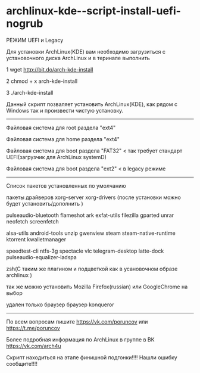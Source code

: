 # archlinux-kde--script-install-uefi-nogrub   
РЕЖИМ UEFI и Legacy

Для установки  ArchLinux(KDE) вам необходимо загрузиться с установочного диска ArchLinux и в теринале выполнить   

1 wget http://bit.do/arch-kde-install

2 chmod + x arch-kde-install

3 ./arch-kde-install

Данный скрипт позваляет установить ArchLinux(KDE), как рядом с Windows так и произвести чистую установку.
___________________________________________________________________________________________________________
Файловая система для root раздела "ext4"

Файловая система для home раздела "ext4"

Файловая система для boot раздела "FAT32" < так требует стандарт UEFI(загрузчик для ArchLinux systemD)

Файловая система для boot раздела "ext2" < в legacy режиме
__________________________________________________________________________________________________________
Список пакетов установленных по умолчанию

пакеты драйверов xorg-server xorg-drivers (после установки можно будет установить/дополнить )

pulseaudio-bluetooth  flameshot ark exfat-utils filezilla gparted unrar neofetch screenfetch 

alsa-utils android-tools unzip  gwenview steam steam-native-runtime ktorrent  kwalletmanager 

speedtest-cli ntfs-3g spectacle vlc  telegram-desktop latte-dock  pulseaudio-equalizer-ladspa 

zsh(С таким же плагином и подцветкой как в усановочном образе archlinux ) 

так же можно установить Mozilla Firefox(russian) или GoogleChrome на выбор

удален только браузер  браузер konqueror

__________________________________________________________________________________________________________

По всем вопросам пишите https://vk.com/poruncov или https://t.me/poruncov

Более подробная информация по ArchLinux в группе в ВК https://vk.com/arch4u

Скрипт находиться на этапе финишной подгонки!!!!
Нашли ошибку сообщите!!!!
